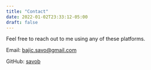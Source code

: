```yaml
---
title: "Contact"
date: 2022-01-02T23:33:12-05:00
draft: false
---
```


Feel free to reach out to me using any of these platforms.

Email: [bajic.savo@gmail.com](mailto:bajic.savo@gmail.com)

GitHub: [savob](https://github.com/savob)
